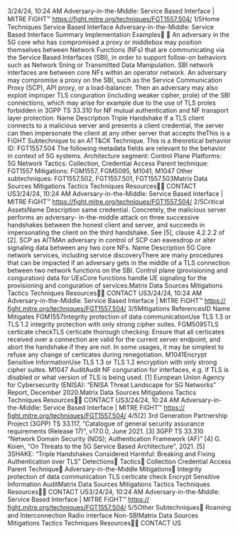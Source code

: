 3/24/24, 10:24 AM Adversary-in-the-Middle: Service Based Interface | MITRE FiGHT™
https://ﬁght.mitre.org/techniques/FGT1557.504/ 1/5Home Techniques Service Based Interface
Adversary-in-the-Middle: Service
Based Interface
Summary
Implementation Examples󰅂 󰅂
An adversary in the 5G core who has compromised a proxy or
middlebox may position themselves between Network
Functions (NFs) that are communicating via the Service
Based Interfaces (SBI), in order to support follow-on behaviors
such as Network Sni ng or Transmitted Data Manipulation.
SBI network interfaces are between core NFs within an
operator network. An adversary may compromise a proxy on
the SBI, such as the Service Communication Proxy (SCP), API
proxy, or a load-balancer. Then an adversary may also exploit
improper TLS con guration (including weaker cipher, pro le)
of the SBI connections, which may arise for example due to
the use of TLS pro les forbidden in 3GPP TS 33.310 for NF
mutual authentication and NF transport layer protection.
Name Description
Triple Handshake If a TLS client connects
to a malicious server
and presents a client
credential, the server
can then impersonate
the client at any other
server that accepts theThis is a FiGHT
Subtechnique to an ATT&CK
Technique.
This is a theoretical behavior
ID: FGT1557.504
The following metadata
fields are relevant to the
behavior in context of 5G
systems.
Architecture segment:
Control Plane
Platforms: 5G Network
Tactics: Collection,
Credential Access
Parent technique: FGT1557
Mitigations: FGM1557,
FGM5095, M1041, M1047
Other subtechniques:
FGT1557.502,
FGT1557.501, FGT1557.503Matrix Data Sources Mitigations Tactics Techniques Resources󰍝󰇙
CONTACT US3/24/24, 10:24 AM Adversary-in-the-Middle: Service Based Interface | MITRE FiGHT™
https://ﬁght.mitre.org/techniques/FGT1557.504/ 2/5Critical AssetsName Description
same credential.
Concretely, the
malicious server
performs an adversary-
in-the-middle attack on
three successive
handshakes between
the honest client and
server, and succeeds in
impersonating the client
on the third handshake.
See [5], clause 4.2.2.2
of [2].
SCP as AITMAn adversary in control
of SCP can eavesdrop
or alter signaling data
between any two core
NFs.
Name Description
5G Core network services,
including service discoveryThere are many
procedures that can be
impacted if an
adversary gets in the
middle of a TLS
connection between
two network functions
on the SBI.
Control plane (provisioning and
con guration) data for UEsCore functions handle
UE signaling for the
provisioning and
con guration of
services.Matrix Data Sources Mitigations Tactics Techniques Resources󰍝󰇙
CONTACT US3/24/24, 10:24 AM Adversary-in-the-Middle: Service Based Interface | MITRE FiGHT™
https://ﬁght.mitre.org/techniques/FGT1557.504/ 3/5Mitigations
ReferencesID Name Mitigates
FGM1557Integrity protection
of data
communicationUse TLS 1.3 or TLS 1.2
integrity protection with
only strong cipher
suites.
FGM5095TLS certi cate
checkTLS certi cate thorough
checking. Ensure that
all certi cates received
over a connection are
valid for the current
server endpoint, and
abort the handshake if
they are not. In some
usages, it may be
simplest to refuse any
change of certi cates
during renegotiation.
M1041Encrypt Sensitive
InformationUse TLS 1.3 or TLS 1.2
encryption with only
strong cipher suites.
M1047 AuditAudit NF con guration
for interfaces, e.g. if
TLS is disabled or what
version of TLS is being
used.
[1] European Union Agency for Cybersecurity (ENISA): “ENISA
Threat Landscape for 5G Networks” Report, December 2020.Matrix Data Sources Mitigations Tactics Techniques Resources󰍝󰇙
CONTACT US3/24/24, 10:24 AM Adversary-in-the-Middle: Service Based Interface | MITRE FiGHT™
https://ﬁght.mitre.org/techniques/FGT1557.504/ 4/5[2] 3rd Generation Partnership Project (3GPP) TS 33.117,
“Catalogue of general security assurance requirements
(Release 17)”, v17.0.0, June 2021.
[3] 3GPP TS 33.310 “Network Domain Security (NDS);
Authentication Framework (AF)”
[4] G. Koien, "On Threats to the 5G Service Based Architecture",
2021.
[5] 3SHAKE: “Triple Handshakes Considered Harmful:
Breaking and Fixing Authentication over TLS”
Detections󰅀
Tactics󰅀
Collection
Credential Access
Parent Technique󰅀
Adversary-in-the-Middle
Mitigations󰅀
Integrity protection of data communication
TLS certi cate check
Encrypt Sensitive Information
AuditMatrix Data Sources Mitigations Tactics Techniques Resources󰍝󰇙
CONTACT US3/24/24, 10:24 AM Adversary-in-the-Middle: Service Based Interface | MITRE FiGHT™
https://ﬁght.mitre.org/techniques/FGT1557.504/ 5/5Other Subtechniques󰅀
Roaming and Interconnection
Radio interface
Non-SBIMatrix Data Sources Mitigations Tactics Techniques Resources󰍝󰇙
CONTACT US